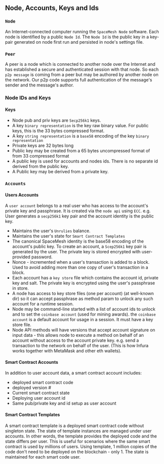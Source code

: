 ## Node, Accounts, Keys and Ids

### `Node`
An Internet-connected computer running the `SpaceMesh Node` software. Each node is identified by a public `Node Id`. 
The `Node Id` is the public key in a key-pair generated on node first run and persisted in node's settings file.

### `Peer`
A peer is a node which is connected to another node over the Internet and has established a secure and authenticated session with that node. 
So each `p2p message` is coming from a peer but may be authored by another node on the network. Our p2p code supports full authentication of the message's sender and the message's author.

### Node IDs and Keys

#### Keys
- Node pub and priv keys are `Secp256k1` keys.
- A key `binary representation` is the key raw binary value. For public keys, this is the 33 bytes compressed format.
- A key `string representation` is a `base58` encoding of the key `binary representation`
- Private keys are 32 bytes long
- Public key may be created from a 65 bytes uncompressed format of from 33 compressed format
- A public key is used for accounts and nodes ids. There is no separate id derived from the public key.
- A Public key may be derived from a private key.

### `Accounts`

#### Users Accounts
A `user account` belongs to a real user who has access to the account's private key and passphrase. 
It is created via the `node api` using `ECC`. e.g. User generates a `secp256k1` key pair and the account identity is the public key.

- Maintains the user's `Unrulies` balance.
- Maintains the user's state for `Smart Contract Templates`
- The canonical SpaceMesh identity is the base58 encoding of the account's public key.
To create an account, a `Scep256k1` key pair is generated by the user. The private key is stored encrypted with user-provided password.
- Nonce - incremented when a user's transaction is added to a block. Used to avoid adding more than one copy of user's transaction in a block.
- Each account has a `key store` file which contains the account id, private key and salt. The private key is encrypted using the user's passphrase in store.
- A node has access to key store files (one per account) (at well-known dir) so it can accept passphrase as method param to unlock any such account for a runtime session.
- Node may be command-line started with a list of account ids to unlock and to set the `coinbase account` (used for mining awards). the `coinbase account` is a default account for usage in a session. It must have a key store file.
- Node API methods will have versions that accept account signature on input data - this allows node to execute a method on behalf of an account without access to the account private key. e.g. send a transaction to the network on behalf of the user. (This is how Infura works together with MetaMask and other eth wallets).

#### Smart Contract Accounts
In addition to user account data, a smart contract account includes:
- deployed smart contract code
- deployed version #
- Current smart contract state
- Deploying user account id
- Same pub/private key and id setup as user account

#### Smart Contract Templates
A smart contract template is a deployed smart contract code without singleton state. The state of template instances are managed under user accounts. In other words, the template provides the deployed code and the state differs per user. This is useful for scenarios where the same smart contract is used by millions of users. Using template, 1 million copies of the code don't need to be deployed on the blockchain - only 1. The state is maintained for each smart code user.




